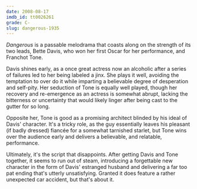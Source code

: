 ```yaml
---
date: 2008-08-17
imdb_id: tt0026261
grade: C-
slug: dangerous-1935
---
```


_Dangerous_ is a passable melodrama that coasts along on the strength of its two leads, Bette Davis, who won her first Oscar for her performance, and Franchot Tone.

Davis shines early, as a once great actress now an alcoholic after a series of failures led to her being labeled a jinx. She plays it well, avoiding the temptation to over do it while imparting a believable degree of desperation and self-pity. Her seduction of Tone is equally well played, though her recovery and re-emergence as an actress is somewhat abrupt, lacking the bitterness or uncertainty that would likely linger after being cast to the gutter for so long.

Opposite her, Tone is good as a promising architect blinded by his ideal of Davis' character. It's a tricky role, as the guy essentially leaves his pleasant (if badly dressed) fiancée for a somewhat tarnished starlet, but Tone wins over the audience early and delivers a believable, and relatable, performance.

Ultimately, it's the script that disappoints. After getting Davis and Tone together, it seems to run out of steam, introducing a forgettable new character in the form of Davis' estranged husband and delivering a far too pat ending that's utterly unsatisfying. Granted it does feature a rather unexpected car accident, but that's about it.
